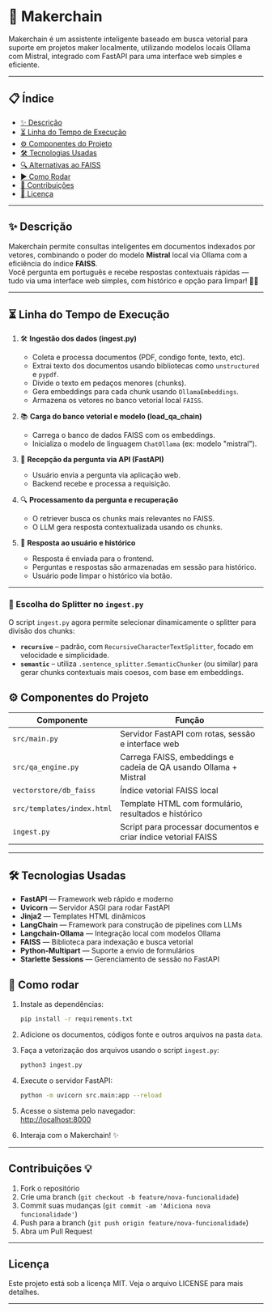 # 🚀 Makerchain

Makerchain é um assistente inteligente baseado em busca vetorial para suporte em projetos maker localmente, utilizando modelos locais Ollama com Mistral, integrado com FastAPI para uma interface web simples e eficiente.

---

## 📋 Índice

- [✨ Descrição](#-descrição)  
- [⏳ Linha do Tempo de Execução](#-linha-do-tempo-de-execução)  
- [⚙️ Componentes do Projeto](#️-componentes-do-projeto)  
- [🛠 Tecnologias Usadas](#-tecnologias-usadas)  
- [🔍 Alternativas ao FAISS](#-alternativas-ao-faiss)  
- [▶️ Como Rodar](#-como-rodar)  
- [🤝 Contribuições](#-contribuições)  
- [📄 Licença](#-licença)  

---

## ✨ Descrição

Makerchain permite consultas inteligentes em documentos indexados por vetores, combinando o poder do modelo **Mistral** local via Ollama com a eficiência do índice **FAISS**.  
Você pergunta em português e recebe respostas contextuais rápidas — tudo via uma interface web simples, com histórico e opção para limpar! 💬✨

---

## ⏳ Linha do Tempo de Execução

1. 🛠️ **Ingestão dos dados (ingest.py)**  
   - Coleta e processa documentos (PDF, condigo fonte, texto, etc).  
   - Extrai texto dos documentos usando bibliotecas como `unstructured` e `pypdf`.  
   - Divide o texto em pedaços menores (chunks).  
   - Gera embeddings para cada chunk usando `OllamaEmbeddings`.  
   - Armazena os vetores no banco vetorial local `FAISS`.

2. 📚 **Carga do banco vetorial e modelo (load_qa_chain)**  
   - Carrega o banco de dados FAISS com os embeddings.  
   - Inicializa o modelo de linguagem `ChatOllama` (ex: modelo "mistral").  

3. 💬 **Recepção da pergunta via API (FastAPI)**  
   - Usuário envia a pergunta via aplicação web.  
   - Backend recebe e processa a requisição.

4. 🔍 **Processamento da pergunta e recuperação**  
   - O retriever busca os chunks mais relevantes no FAISS.  
   - O LLM gera resposta contextualizada usando os chunks.

5. 📝 **Resposta ao usuário e histórico**  
   - Resposta é enviada para o frontend.  
   - Perguntas e respostas são armazenadas em sessão para histórico.  
   - Usuário pode limpar o histórico via botão.

---

### 🧩 Escolha do Splitter no `ingest.py`

O script `ingest.py` agora permite selecionar dinamicamente o splitter para divisão dos chunks:

- **`recursive`** – padrão, com `RecursiveCharacterTextSplitter`, focado em velocidade e simplicidade.
- **`semantic`** – utiliza `.sentence_splitter.SemanticChunker` (ou similar) para gerar chunks contextuais mais coesos, com base em embeddings.


## ⚙️ Componentes do Projeto

| Componente               | Função                                                                                  |
|-------------------------|----------------------------------------------------------------------------------------|
| `src/main.py`           | Servidor FastAPI com rotas, sessão e interface web                                     |
| `src/qa_engine.py`      | Carrega FAISS, embeddings e cadeia de QA usando Ollama + Mistral                       |
| `vectorstore/db_faiss`  | Índice vetorial FAISS local                                                           |
| `src/templates/index.html` | Template HTML com formulário, resultados e histórico                                 |
| `ingest.py`             | Script para processar documentos e criar índice vetorial FAISS                         |

---

## 🛠 Tecnologias Usadas

- **FastAPI** — Framework web rápido e moderno  
- **Uvicorn** — Servidor ASGI para rodar FastAPI  
- **Jinja2** — Templates HTML dinâmicos  
- **LangChain** — Framework para construção de pipelines com LLMs  
- **Langchain-Ollama** — Integração local com modelos Ollama  
- **FAISS** — Biblioteca para indexação e busca vetorial  
- **Python-Multipart** — Suporte a envio de formulários  
- **Starlette Sessions** — Gerenciamento de sessão no FastAPI  


## 🚀 Como rodar

1. Instale as dependências:
    ```bash
    pip install -r requirements.txt
    ```

2. Adicione os documentos, códigos fonte e outros arquivos na pasta `data`.

3. Faça a vetorização dos arquivos usando o script `ingest.py`:
    ```bash
    python3 ingest.py
    ```

4. Execute o servidor FastAPI:
    ```bash
    python -m uvicorn src.main:app --reload
    ```

5. Acesse o sistema pelo navegador:  
   [http://localhost:8000](http://localhost:8000)

6. Interaja com o Makerchain! ✨

---

## Contribuições 💡

1. Fork o repositório
2. Crie uma branch (`git checkout -b feature/nova-funcionalidade`)
3. Commit suas mudanças (`git commit -am 'Adiciona nova funcionalidade'`)
4. Push para a branch (`git push origin feature/nova-funcionalidade`)
5. Abra um Pull Request

---

## Licença

Este projeto está sob a licença MIT. Veja o arquivo LICENSE para mais detalhes.

---
